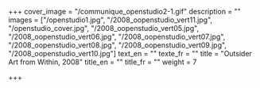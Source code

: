 +++
cover_image = "/communique_openstudio2-1.gif"
description = ""
images = ["/openstudio1.jpg", "/2008_oopenstudio_vert11.jpg", "/openstudio_cover.jpg", "/2008_oopenstudio_vert05.jpg", "/2008_oopenstudio_vert06.jpg", "/2008_oopenstudio_vert07.jpg", "/2008_oopenstudio_vert08.jpg", "/2008_oopenstudio_vert09.jpg", "/2008_oopenstudio_vert10.jpg"]
text_en = ""
texte_fr = ""
title = "Outsider Art from Within, 2008"
title_en = ""
title_fr = ""
weight = 7

+++
